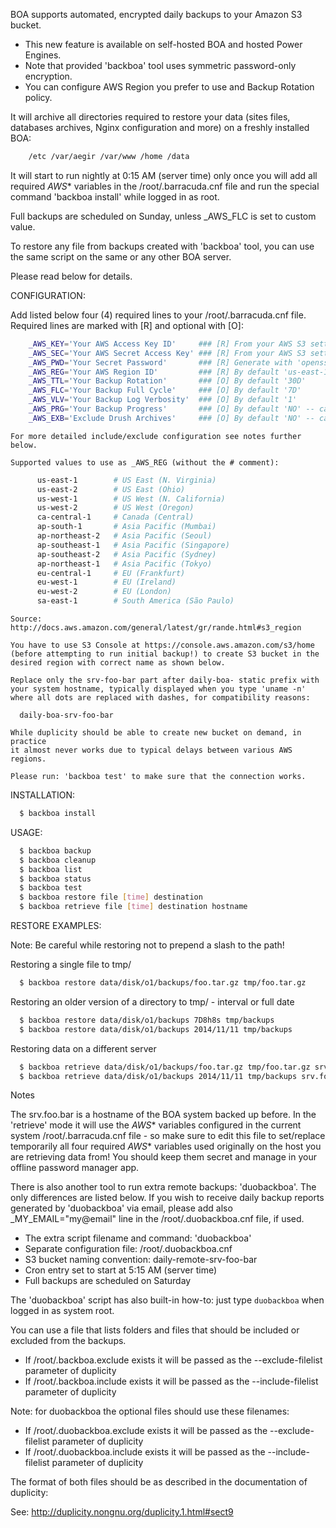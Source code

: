 
  BOA supports automated, encrypted daily backups to your Amazon S3 bucket.

  * This new feature is available on self-hosted BOA and hosted Power Engines.
  * Note that provided 'backboa' tool uses symmetric password-only encryption.
  * You can configure AWS Region you prefer to use and Backup Rotation policy.

  It will archive all directories required to restore your data (sites files,
  databases archives, Nginx configuration and more) on a freshly installed BOA:

```sh
    /etc /var/aegir /var/www /home /data
```

  It will start to run nightly at 0:15 AM (server time) only once you will add
  all required _AWS_* variables in the /root/.barracuda.cnf file and run the
  special command 'backboa install' while logged in as root.

  Full backups are scheduled on Sunday, unless _AWS_FLC is set to custom value.

  To restore any file from backups created with 'backboa' tool, you can use
  the same script on the same or any other BOA server.

  Please read below for details.


  CONFIGURATION:

  Add listed below four (4) required lines to your /root/.barracuda.cnf file.
  Required lines are marked with [R] and optional with [O]:

```sh
    _AWS_KEY='Your AWS Access Key ID'     ### [R] From your AWS S3 settings
    _AWS_SEC='Your AWS Secret Access Key' ### [R] From your AWS S3 settings
    _AWS_PWD='Your Secret Password'       ### [R] Generate with 'openssl rand -base64 32'
    _AWS_REG='Your AWS Region ID'         ### [R] By default 'us-east-1'
    _AWS_TTL='Your Backup Rotation'       ### [O] By default '30D'
    _AWS_FLC='Your Backup Full Cycle'     ### [O] By default '7D'
    _AWS_VLV='Your Backup Log Verbosity'  ### [O] By default '1'
    _AWS_PRG='Your Backup Progress'       ### [O] By default 'NO' -- can be YES/NO
    _AWS_EXB='Exclude Drush Archives'     ### [O] By default 'NO' -- can be YES/NO
```

    For more detailed include/exclude configuration see notes further below.

    Supported values to use as _AWS_REG (without the # comment):

```sh
      us-east-1        # US East (N. Virginia)
      us-east-2        # US East (Ohio)
      us-west-1        # US West (N. California)
      us-west-2        # US West (Oregon)
      ca-central-1     # Canada (Central)
      ap-south-1       # Asia Pacific (Mumbai)
      ap-northeast-2   # Asia Pacific (Seoul)
      ap-southeast-1   # Asia Pacific (Singapore)
      ap-southeast-2   # Asia Pacific (Sydney)
      ap-northeast-1   # Asia Pacific (Tokyo)
      eu-central-1     # EU (Frankfurt)
      eu-west-1        # EU (Ireland)
      eu-west-2        # EU (London)
      sa-east-1        # South America (São Paulo)
```

    Source: http://docs.aws.amazon.com/general/latest/gr/rande.html#s3_region

    You have to use S3 Console at https://console.aws.amazon.com/s3/home
    (before attempting to run initial backup!) to create S3 bucket in the
    desired region with correct name as shown below.

    Replace only the srv-foo-bar part after daily-boa- static prefix with
    your system hostname, typically displayed when you type 'uname -n'
    where all dots are replaced with dashes, for compatibility reasons:

      daily-boa-srv-foo-bar

    While duplicity should be able to create new bucket on demand, in practice
    it almost never works due to typical delays between various AWS regions.

    Please run: 'backboa test' to make sure that the connection works.

  INSTALLATION:

```sh
  $ backboa install
```

  USAGE:

```sh
  $ backboa backup
  $ backboa cleanup
  $ backboa list
  $ backboa status
  $ backboa test
  $ backboa restore file [time] destination
  $ backboa retrieve file [time] destination hostname
```

  RESTORE EXAMPLES:

  Note: Be careful while restoring not to prepend a slash to the path!

  Restoring a single file to tmp/

```sh
  $ backboa restore data/disk/o1/backups/foo.tar.gz tmp/foo.tar.gz
```

  Restoring an older version of a directory to tmp/ - interval or full date

```sh
  $ backboa restore data/disk/o1/backups 7D8h8s tmp/backups
  $ backboa restore data/disk/o1/backups 2014/11/11 tmp/backups
```

  Restoring data on a different server

```sh
  $ backboa retrieve data/disk/o1/backups/foo.tar.gz tmp/foo.tar.gz srv.foo.bar
  $ backboa retrieve data/disk/o1/backups 2014/11/11 tmp/backups srv.foo.bar
```

  Notes

  The srv.foo.bar is a hostname of the BOA system backed up before.
  In the 'retrieve' mode it will use the _AWS_* variables configured
  in the current system /root/.barracuda.cnf file - so make sure to edit
  this file to set/replace temporarily all four required _AWS_* variables
  used originally on the host you are retrieving data from! You should
  keep them secret and manage in your offline password manager app.

  There is also another tool to run extra remote backups: 'duobackboa'.
  The only differences are listed below. If you wish to receive daily
  backup reports generated by 'duobackboa' via email, please add also
  _MY_EMAIL="my@email" line in the /root/.duobackboa.cnf file, if used.

  * The extra script filename and command: 'duobackboa'
  * Separate configuration file: /root/.duobackboa.cnf
  * S3 bucket naming convention: daily-remote-srv-foo-bar
  * Cron entry set to start at 5:15 AM (server time)
  * Full backups are scheduled on Saturday

  The 'duobackboa' script has also built-in how-to: just type `duobackboa`
  when logged in as system root.

  You can use a file that lists folders and files that should be included
  or excluded from the backups.

  * If /root/.backboa.exclude exists it will be passed as the
    --exclude-filelist parameter of duplicity
  * If /root/.backboa.include exists it will be passed as the
    --include-filelist parameter of duplicity

  Note: for duobackboa the optional files should use these filenames:

  * If /root/.duobackboa.exclude exists it will be passed as the
    --exclude-filelist parameter of duplicity
  * If /root/.duobackboa.include exists it will be passed as the
    --include-filelist parameter of duplicity

  The format of both files should be as described in the documentation of
  duplicity:

  See: http://duplicity.nongnu.org/duplicity.1.html#sect9
